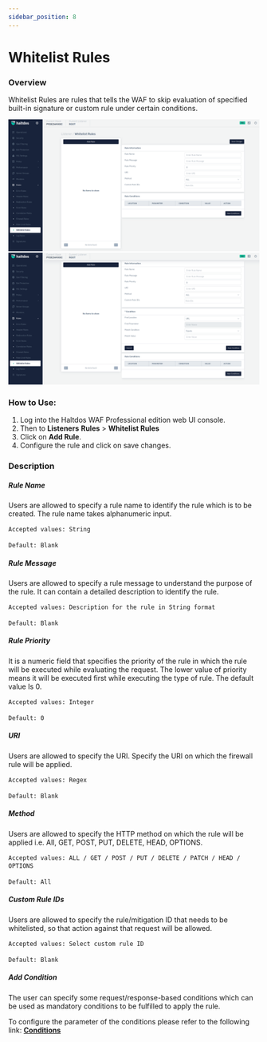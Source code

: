 ```yaml
---
sidebar_position: 8
---
```


# Whitelist Rules
### Overview
Whitelist Rules are rules that tells the WAF to skip evaluation of specified built-in signature or custom rule under certain conditions.
   
![whitelist_rules](/img/pro-waf/docs/whitelist_rules1.png)
![whitelist_rules](/img/pro-waf/docs/whitelist_rules2.png)

### How to Use:

1. Log into the Haltdos WAF Professional edition web UI console.
2. Then to **Listeners** **Rules** > **Whitelist Rules**
3. Click on **Add Rule**.
4. Configure the rule and click on save changes.

### Description

##### **Rule Name**
Users are allowed to specify a rule name to identify the rule which is to be created. The rule name takes alphanumeric input.

    Accepted values: String

    Default: Blank  

##### **Rule Message**
Users are allowed to specify a rule message to understand the purpose of the rule. It can contain a detailed description to identify the rule.

    Accepted values: Description for the rule in String format

    Default: Blank  

##### **Rule Priority**
It is a numeric field that specifies the priority of the rule in which the rule will be executed while evaluating the request. The lower value of priority means it will be executed first while executing the type of rule. The default value Is 0. 

    Accepted values: Integer

    Default: 0  

##### **URI**
Users are allowed to specify the URI. Specify the URI on which the firewall rule will be applied.

    Accepted values: Regex

    Default: Blank  

##### **Method**
Users are allowed to specify the HTTP method on which the rule will be applied i.e. All, GET, POST, PUT, DELETE, HEAD, OPTIONS.

    Accepted values: ALL / GET / POST / PUT / DELETE / PATCH / HEAD / OPTIONS

    Default: All  

##### **Custom Rule IDs**
Users are allowed to specify the rule/mitigation ID that needs to be whitelisted, so that action against that request will be allowed.

    Accepted values: Select custom rule ID

    Default: Blank  

##### **Add Condition**

The user can specify some request/response-based conditions which can be used as mandatory conditions to be fulfilled to apply the rule.

To configure the parameter of the conditions please refer to the following link: [**Conditions**](/professional/waf/rules/conditions)
